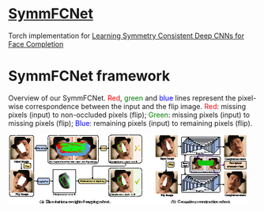 # [SymmFCNet](#)
 Torch implementation for [Learning Symmetry Consistent Deep CNNs for Face Completion](#)

# SymmFCNet framework
Overview of our SymmFCNet. <font color=red>Red</font>, <font color=green>green</font> and <font color=blue>blue</font> lines represent the pixel-wise correspondence between the input and the flip image. <font color=red>Red</font>: missing pixels (input) to non-occluded pixels (flip); <font color=green>Green</font>: missing pixels (input) to missing pixels (flip); <font color=blue>Blue</font>: remaining pixels (input) to remaining pixels (flip).

<img src="./Imgs/Pipeline/SymmFCNet.png">
